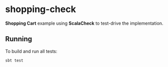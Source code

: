 # shopping-check

**Shopping Cart** example using **ScalaCheck** to test-drive the implementation.

## Running

To build and run all tests:

```
sbt test
```
